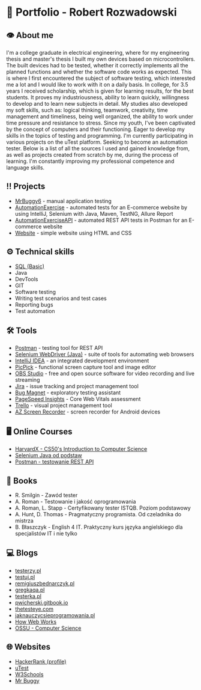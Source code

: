 # :briefcase: Portfolio - Robert Rozwadowski
## :eye: About me
I'm a college graduate in electrical engineering, where for my engineering thesis and master's thesis I built my own devices based on microcontrollers. The built devices had to be tested, whether it correctly implements all the planned functions and whether the software code works as expected. This is where I first encountered the subject of software testing, which interested me a lot and I would like to work with it on a daily basis. In college, for 3.5 years I received scholarship, which is given for learning results, for the best students. It proves my industriousness, ability to learn quickly, willingness to develop and to learn new subjects in detail. My studies also developed my soft skills, such as: logical thinking, teamwork, creativity, time management and timeliness, being well organized, the ability to work under time pressure and resistance to stress. Since my youth, I've been captivated by the concept of computers and their functioning. Eager to develop my skills in the topics of testing and programming. I'm currently participating in various projects on the uTest platform. Seeking to become an automation tester. Below is a list of all the sources I used and gained knowledge from, as well as projects created from scratch by me, during the process of learning. I'm constantly improving my professional competence and language skills.

## :bangbang: Projects
* [MrBuggy6](https://github.com/RobertGitH/MrBuggy6) - manual application testing
* [AutomationExercise](https://github.com/RobertGitH/AutomationExercise) - automated tests for an E-commerce website by using IntelliJ, Selenium with Java, Maven, TestNG, Allure Report
* [AutomationExerciseAPI](https://github.com/RobertGitH/AutomationExerciseAPI) - automated REST API tests in Postman for an E-commerce website
* [Website](https://github.com/RobertGitH/Website) - simple website using HTML and CSS

## :gear: Technical skills
* [SQL (Basic)](https://www.hackerrank.com/certificates/00e032c56275)
* Java
* DevTools
* GIT
* Software testing
* Writing test scenarios and test cases
* Reporting bugs
* Test automation

## :hammer_and_wrench: Tools
* [Postman](https://www.postman.com) - testing tool for REST API
* [Selenium WebDriver (Java)](https://www.selenium.dev/downloads/) - suite of tools for automating web browsers
* [IntelliJ IDEA](https://www.jetbrains.com/idea) - an integrated development environment
* [PicPick](https://picpick.app) - functional screen capture tool and image editor
* [OBS Studio](https://obsproject.com) - free and open source software for video recording and live streaming
* [Jira](https://www.atlassian.com) - issue tracking and project management tool
* [Bug Magnet](https://chrome.google.com/webstore/detail/bug-magnet/efhedldbjahpgjcneebmbolkalbhckfi?hl=pl) - exploratory testing assistant
* [PageSpeed Insights](https://pagespeed.web.dev) - Core Web Vitals assessment
* [Trello](https://trello.com) - visual project management tool
* [AZ Screen Recorder](https://play.google.com/store/apps/details?id=com.hecorat.screenrecorder.free&pcampaignid=web_share) - screen recorder for Android devices

## :desktop_computer: Online Courses
* [HarvardX - CS50's Introduction to Computer Science](https://learning.edx.org/course/course-v1:HarvardX+CS50+X/home)
* [Selenium Java od podstaw](https://www.udemy.com/certificate/UC-3e50fa00-0b76-4a2f-946b-74e2d9e80e33/)
* [Postman - testowanie REST API](https://www.udemy.com/certificate/UC-df8449ed-1a4e-4fd6-bf3a-23c0ce01567c/)

## :book: Books
* R. Smilgin - Zawód tester
* A. Roman - Testowanie i jakość oprogramowania
* A. Roman, L. Stapp - Certyfikowany tester ISTQB. Poziom podstawowy
* A. Hunt, D. Thomas - Pragmatyczny programista. Od czeladnika do mistrza
* B. Błaszczyk - English 4 IT. Praktyczny kurs języka angielskiego dla specjalistów IT i nie tylko

## :computer: Blogs
* [testerzy.pl](https://testerzy.pl)
* [testuj.pl](https://testuj.pl/blog)
* [remigiuszbednarczyk.pl](https://remigiuszbednarczyk.pl)
* [gregkaqa.pl](https://gregkaqa.pl)
* [testerka.pl](https://testerka.pl)
* [pwicherski.gitbook.io](https://pwicherski.gitbook.io/testowanie-oprogramowania)
* [thetesteye.com](http://thetesteye.com/blog)
* [jaknauczycsieprogramowania.pl](https://www.jaknauczycsieprogramowania.pl)
* [How Web Works](https://github.com/vasanthk/how-web-works)
* [OSSU - Computer Science](https://github.com/ossu/computer-science)

## :globe_with_meridians: Websites
* [HackerRank (profile)](https://www.hackerrank.com/robert_rozwadow1?hr_r=1)
* [uTest](https://www.utest.com)
* [W3Schools](https://www.w3schools.com)
* [Mr Buggy](http://mrbuggy.pl)
